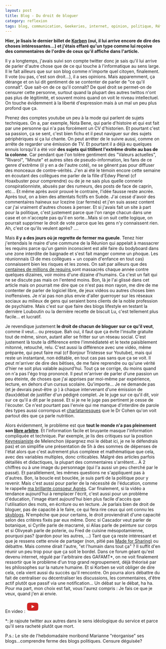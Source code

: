 ```yaml
---
layout: post
title: Blog - Du droit de bloguer
category: reflexion
tags: blog, communication, Geekeries, internet, opinion, politique, Réflexion, réseaux sociaux
---
```

**Hier, je lisais le dernier billet de <a href="https://korben.info/point-de-vue.html?utm_source=feedburner&amp;utm_medium=feed&amp;utm_campaign=Feed%3A+KorbensBlog-UpgradeYourMind+%28Korben%27s+Blog+-+Upgrade+Your+Mind%29">Korben</a> (oui, il lui arrive encore de dire des choses intéressantes...) et j'étais effaré qu'un type comme lui reçoive des commentaires de l'ordre de ceux qu'il affiche dans l'article.**

Il y a longtemps, j'avais suivi son compte twitter donc je sais qu'il lui arrive de parler d'autre chose que de ce qui touche à l'informatique au sens large. Il le fait ailleurs que sur son blog comme n'importe quel citoyen, finalement. Il vote (ou pas, c'est son droit...), il a ses opinions. Mais apparemment, ça dérange et on lui dit gentiment de se contenter de parler de "ce qu'il connaît". Que sait-on de ce qu'il connaît? De quel droit se permet-on de censurer cette personne, surtout quand la plupart des autres twittos n'ont pas plus de légitimité, et souvent moins quand on voit le niveau intellectuel. On touche évidemment à la liberté d'expression mais à un mal un peu plus profond que ça.

Prenez des comptes youtube un peu à la mode qui parlent de sujets techniques. On a, par exemple, Nota Bene, qui parle d'histoire et qui est fait par une personne qui n'a pas forcément un CV d'historien. Et pourtant c'est sa passion, ça se sent, c'est bien fichu et il peut naviguer sur des sujets périphériques si ça lui chante. On peut arrêter de le suivre aussi, comme on arrête de regarder une émission de TV. Et pourtant il a déjà eu quelques ennuis lorsqu'il a été voir **des sujets qui titillent l'extrême droite au bas de la colonne**. Car pendant que l'on tolère gentiment des "Valeurs actuelles", "Rivarol", "Minute" et autres sites de pseudo-information, les fans de ce genre d'extrême (il y en a de l'autre coté), ne se gênent pas pour diffuser des monceaux de contre-vérités. J'en ai été le témoin encore cette semaine en écoutant des collègues me parler de la fille d'Edwy Plenel (cf Hoaxbuster pour comprendre) ou de je ne sais plus quelle connerie conspirationniste, abusés par des rumeurs, des posts de face de caprin, etc... Et même après avoir prouvé le contraire, l'idée fausse reste ancrée. Après tout, on a bien des attentats fictifs en Suède. J'ai cessé d'avoir des commentaires haineux sur Icezine (car fermés) et j'en suis assez content car j'ai vraiment d'autres choses à penser. Et si j'avais fait un site à part pour la politique, c'est justement parce que l'on range chacun dans une case et on n'accepte pas qu'il en sorte...Mais si on suit cette logique, on pourrait supprimer le droit de vote parce que les gens n'y connaissent rien. Ah, c'est ce qu'ils veulent après? ....

Mais **il y a des jours où je regrette de fermer ma gueule**. Tenez hier j'entendais le maire d'une commune de la Réunion qui appelait à massacrer les requins parce qu'un gamin inconscient est allé faire du bodyboard dans une zone interdite de baignade et s'est fait manger comme un phoque. Les réunionnais (3 de mes collègues + un copain d'enfance en tout cas) connaissent bien les risques et les zones. On sait par ailleurs que des <a href="http://www.planetoscope.com/Animaux/310-requins-tues-et-rejetes-a-la-mer.html">centaines de millions de requins </a>sont massacrés chaque année contre quelques dizaines, voir moins d'une dizaine d'humains. Ca c'est un fait qui ne se discute pas mais on l'entend moins. Bon, là je l'ai glissé dans cet article mais on pourrait me dire que ce n'est pas mon rayon, me dire de me contenter de parler de logiciel libre, de jeux vidéos ou autres choses bien inoffensives. Je n'ai pas non plus envie d'aller guerroyer sur les réseaux sociaux au milieux de gens qui seraient bons clients de la noble profession de psychiatre. Mais c'est sur que faire des blogs lifestyle en testant la dernière Louboutin ou la dernière recette de biscuit Lu, c'est tellement plus facile... et lucratif.

Je revendique justement **le droit de chacun de bloguer sur ce qu'il veut**, comme il veut... ou presque. Bah oui, il faut que ça évite l'insulte gratuite tout de même, sinon, autant aller se fritter sur un réseau social. C'est justement là toute la différence entre l'immédiateté et le texte paisiblement mitonné, retouché, relu. C'est aussi la différence avec une vidéo, même préparée, qui peut faire mal (cf Bonjour Tristesse sur Youtube), mais qui reste un instantané, non éditable, en tout cas pas sans que ça se voit. Il peut m'arriver de dire des bêtises, de me faire reprendre ou qu'une vérité d'hier ne soit plus valable aujourd'hui. Tout ça se corrige, du moins quand on n'a pas l'égo trop prononcé. Il peut m'arriver de parler d'une passion un peu éteinte, de choses que j'ai apprises par moi-même par expérience, lecture, en dehors d'un cursus scolaire. Qu'importe... Je ne demande pas (et je devrais peut-être :p ) à chaque intervenant d'une émission de (faux)débat de justifier d'un pédigré complet. Je le juge sur ce qu'il dit, voir sur ce qu'il a dit par le passé. Et si je ne le juge pas pertinent je cesse de l'écouter. Ce n'est pourtant pas l'envie qui me manque d'interdire de parole des types aussi corrompus et <a href="http://www.lci.fr/societe/ordre-des-medecins-le-nutritionniste-jean-michel-cohen-sur-la-sellette-2005677.html">charlatanesques</a> que le Dr Cohen qu'on voit partout dès que ça parle nutrition.

Alors évidemment, le problème est que **tout le monde n'a pas pleinement son <a href="https://fr.wikipedia.org/wiki/Libre_arbitre">libre arbitre</a>**. Et l'information facile et bruyante masque l'information compliquée et technique. Par exemple, je lis des critiques sur la position <a href="https://fr.wikipedia.org/wiki/Keynésianisme">Keynesianiste</a> de Melenchon (épargnez moi le débat ici, je ne le défendrais pas) et on simplifie une présentation de 5h à des sommes de dépenses de l'état alors que c'est autrement plus complexe et mathématique que cela, avec des variables multiples, donc criticables. Malgré des articles parfois détaillés et didactiques, la plupart des commentaires s'arrêtent... À 2 chiffres ou à une image du personnage (qui l'a aussi un peu cherché par le passé). Et parallèlement, les mêmes questions ne s'appliquent pas à d'autres. Bon, la boucle est bouclée, je suis parti de la politique pour y revenir. Mais c'est aussi pour parler de la nécessité de l'éducation, comme le rappelle <a href="http://blog.monolecte.fr/post/2017/02/21/trump-et-logre-genialement-monstrueux">ma brillante consoeur Agnès</a>. Car finalement, si la vidéo a tendance aujourd'hui à remplacer l'écrit, c'est aussi pour un problème d'éducation, l'image étant aujourd'hui bien plus facile d'accès que l'utilisation des mots, en écriture ou en lecture. Je parlais bien de droit de bloguer, pas de capacité à le faire, ce qui fera rire ceux qui ont connu les <a href="http://desencyclopedie.wikia.com/wiki/Skyblog">skyblogs</a>. N'empêche que pour certains, le droit proviendrait d'une capacité selon des critères fixés par eux même. Donc si Cascador veut parler de botanique, si Cyrille parle de macramé, si Alias parle de peinture sur corps et si Olivyeah parle de poterie, ou Fred de cuisine mésopotamienne, pourquoi pas? (pardon pour les autres, ...) Tant que ça reste intéressant et que je ressens cette envie de partager (non, pitié pas <a href="http://www.leparisien.fr/sports/JO/2024/jo-paris-2024-le-slogan-anglais-made-for-sharing-attaque-en-justice-17-02-2017-6688452.php">Made for Sharing)</a> ou débattre. Mais comme dirait l'autre, "et l'humain dans tout ça" ? Il suffit d'en réunir un peu trop pour que ça soit le bordel. Dans ce forum géant qu'est devenu internet, régulé par l'arbitraire des GAFAMT*, on ne voit finalement ressortir que le problème d'un trop grand regroupement, déjà théorisé par les philosophes sur la nature humaine. Et si Korben se voit obliger de dire cela, cela vient aussi du succès qu'il rencontre. On pourra alors débattre du fait de centraliser ou décentraliser les discussions, les commentaires, d'être actif plutôt que passif via une notification... Un débat sur le débat, ha ha. Pour ma part, mon choix est fait, vous l'aurez compris : Je fais ce que je veux, quand j'en ai envie.

En video : [![video](/images/youtube.png)](https://www.youtube.com/watch?v=vWwgrjjIMXA)

*: je rajoute twitter aux autres dans le sens idéologique du service et parce qu'il sera racheté plutôt que mort.

P.s.: Le site de l'hebdomadaire moribond Marianne "réorganise" ses blogs...comprendre ferme des blogs politiques. Censure déguisée?
